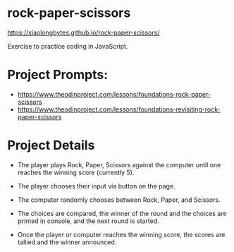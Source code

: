 # rock-paper-scissors
https://xiaolongbytes.github.io/rock-paper-scissors/

Exercise to practice coding in JavaScript.

# Project Prompts:   
- https://www.theodinproject.com/lessons/foundations-rock-paper-scissors  
- https://www.theodinproject.com/lessons/foundations-revisiting-rock-paper-scissors

# Project Details
- The player plays Rock, Paper, Scissors against the computer until one reaches the winning score (currently 5).
- The player chooses their input via button on the page.
- The computer randomly chooses between Rock, Paper, and Scissors.
- The choices are compared, the winner of the round and the choices are printed in console, and the next round is started.

- Once the player or computer reaches the winning score, the scores are tallied and the winner announced.

